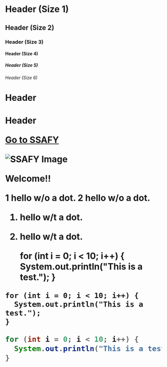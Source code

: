 # Header (Size 1)
## Header (Size 2)
### Header (Size 3)
#### Header (Size 4)
##### Header (Size 5)
###### Header (Size 6)

<h1> Header
<H1> Header

[Go to SSAFY](www.ssafy.com)

![SSAFY Image](https://edu.ssafy.com/asset/images/logo.png)

Welcome!!

1 hello w/o a dot.
2 hello w/o a dot.
1. hello w/t a dot.
2. hello w/t a dot.


    for (int i = 0; i < 10; i++) {
      System.out.println("This is a test.");
    }
    
```
for (int i = 0; i < 10; i++) {
  System.out.println("This is a test.");
}
```

```Java
for (int i = 0; i < 10; i++) {
  System.out.println("This is a test.");
}
```
